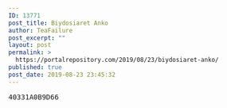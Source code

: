 ```yaml
---
ID: 13771
post_title: Biydosiaret Anko
author: TeaFailure
post_excerpt: ""
layout: post
permalink: >
  https://portalrepository.com/2019/08/23/biydosiaret-anko/
published: true
post_date: 2019-08-23 23:45:32
---
```

<pre>40331A0B9D66</pre>